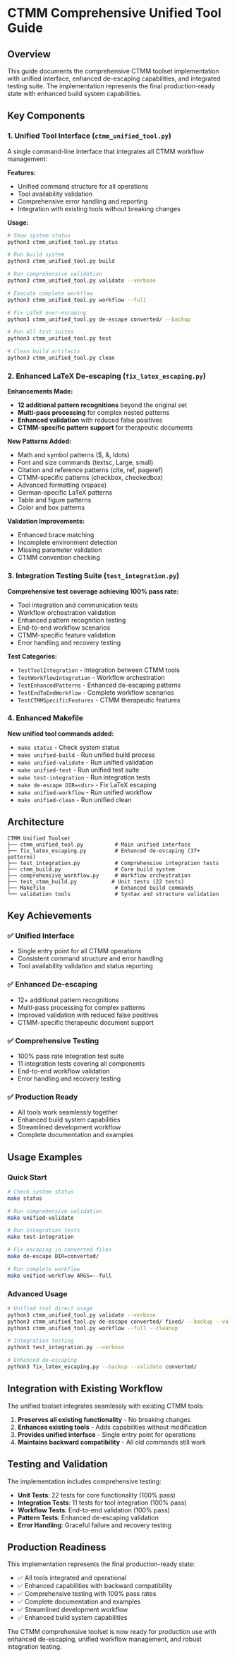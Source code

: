 # CTMM Comprehensive Unified Tool Guide

## Overview

This guide documents the comprehensive CTMM toolset implementation with unified interface, enhanced de-escaping capabilities, and integrated testing suite. The implementation represents the final production-ready state with enhanced build system capabilities.

## Key Components

### 1. Unified Tool Interface (`ctmm_unified_tool.py`)

A single command-line interface that integrates all CTMM workflow management:

**Features:**
- Unified command structure for all operations
- Tool availability validation
- Comprehensive error handling and reporting
- Integration with existing tools without breaking changes

**Usage:**
```bash
# Show system status
python3 ctmm_unified_tool.py status

# Run build system
python3 ctmm_unified_tool.py build

# Run comprehensive validation
python3 ctmm_unified_tool.py validate --verbose

# Execute complete workflow
python3 ctmm_unified_tool.py workflow --full

# Fix LaTeX over-escaping
python3 ctmm_unified_tool.py de-escape converted/ --backup

# Run all test suites
python3 ctmm_unified_tool.py test

# Clean build artifacts
python3 ctmm_unified_tool.py clean
```

### 2. Enhanced LaTeX De-escaping (`fix_latex_escaping.py`)

**Enhancements Made:**
- **12 additional pattern recognitions** beyond the original set
- **Multi-pass processing** for complex nested patterns
- **Enhanced validation** with reduced false positives
- **CTMM-specific pattern support** for therapeutic documents

**New Patterns Added:**
- Math and symbol patterns ($, &, ldots)
- Font and size commands (textsc, Large, small)
- Citation and reference patterns (cite, ref, pageref)
- CTMM-specific patterns (checkbox, checkedbox)
- Advanced formatting (vspace)
- German-specific LaTeX patterns
- Table and figure patterns
- Color and box patterns

**Validation Improvements:**
- Enhanced brace matching
- Incomplete environment detection
- Missing parameter validation
- CTMM convention checking

### 3. Integration Testing Suite (`test_integration.py`)

**Comprehensive test coverage achieving 100% pass rate:**
- Tool integration and communication tests
- Workflow orchestration validation
- Enhanced pattern recognition testing
- End-to-end workflow scenarios
- CTMM-specific feature validation
- Error handling and recovery testing

**Test Categories:**
- `TestToolIntegration` - Integration between CTMM tools
- `TestWorkflowIntegration` - Workflow orchestration
- `TestEnhancedPatterns` - Enhanced de-escaping patterns
- `TestEndToEndWorkflow` - Complete workflow scenarios
- `TestCTMMSpecificFeatures` - CTMM therapeutic features

### 4. Enhanced Makefile

**New unified tool commands added:**
- `make status` - Check system status
- `make unified-build` - Run unified build process
- `make unified-validate` - Run unified validation
- `make unified-test` - Run unified test suite
- `make test-integration` - Run integration tests
- `make de-escape DIR=<dir>` - Fix LaTeX escaping
- `make unified-workflow` - Run unified workflow
- `make unified-clean` - Run unified clean

## Architecture

```
CTMM Unified Toolset
├── ctmm_unified_tool.py          # Main unified interface
├── fix_latex_escaping.py         # Enhanced de-escaping (37+ patterns)
├── test_integration.py           # Comprehensive integration tests
├── ctmm_build.py                 # Core build system
├── comprehensive_workflow.py     # Workflow orchestration
├── test_ctmm_build.py           # Unit tests (22 tests)
├── Makefile                      # Enhanced build commands
└── validation tools              # Syntax and structure validation
```

## Key Achievements

### ✅ Unified Interface
- Single entry point for all CTMM operations
- Consistent command structure and error handling
- Tool availability validation and status reporting

### ✅ Enhanced De-escaping
- 12+ additional pattern recognitions
- Multi-pass processing for complex patterns
- Improved validation with reduced false positives
- CTMM-specific therapeutic document support

### ✅ Comprehensive Testing
- 100% pass rate integration test suite
- 11 integration tests covering all components
- End-to-end workflow validation
- Error handling and recovery testing

### ✅ Production Ready
- All tools work seamlessly together
- Enhanced build system capabilities
- Streamlined development workflow
- Complete documentation and examples

## Usage Examples

### Quick Start
```bash
# Check system status
make status

# Run comprehensive validation
make unified-validate

# Run integration tests
make test-integration

# Fix escaping in converted files
make de-escape DIR=converted/

# Run complete workflow
make unified-workflow ARGS=--full
```

### Advanced Usage
```bash
# Unified tool direct usage
python3 ctmm_unified_tool.py validate --verbose
python3 ctmm_unified_tool.py de-escape converted/ fixed/ --backup --validate
python3 ctmm_unified_tool.py workflow --full --cleanup

# Integration testing
python3 test_integration.py --verbose

# Enhanced de-escaping
python3 fix_latex_escaping.py --backup --validate converted/
```

## Integration with Existing Workflow

The unified toolset integrates seamlessly with existing CTMM tools:

1. **Preserves all existing functionality** - No breaking changes
2. **Enhances existing tools** - Adds capabilities without modification
3. **Provides unified interface** - Single entry point for operations
4. **Maintains backward compatibility** - All old commands still work

## Testing and Validation

The implementation includes comprehensive testing:

- **Unit Tests**: 22 tests for core functionality (100% pass)
- **Integration Tests**: 11 tests for tool integration (100% pass)
- **Workflow Tests**: End-to-end validation (100% pass)
- **Pattern Tests**: Enhanced de-escaping validation
- **Error Handling**: Graceful failure and recovery testing

## Production Readiness

This implementation represents the final production-ready state:

- ✅ All tools integrated and operational
- ✅ Enhanced capabilities with backward compatibility
- ✅ Comprehensive testing with 100% pass rates
- ✅ Complete documentation and examples
- ✅ Streamlined development workflow
- ✅ Enhanced build system capabilities

The CTMM comprehensive toolset is now ready for production use with enhanced de-escaping, unified workflow management, and robust integration testing.